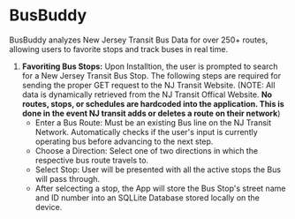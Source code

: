 # BusBuddy
BusBuddy analyzes New Jersey Transit Bus Data for over 250+ routes, allowing users to favorite stops and track buses in real time. 

1. **Favoriting Bus Stops:** Upon Installtion, the user is prompted to search for a New Jersey Transit Bus Stop. The following steps are required for sending the proper GET request to the NJ Transit Website. (NOTE: All data is dynamically retrieved from the NJ Transit Offical Website. **No routes, stops, or schedules are hardcoded into the application. This is done in the event NJ transit adds or deletes a route on their network**)
    * Enter a Bus Route: Must be an existing Bus line on the NJ Transit Network. Automatically checks if the user's input is currently operating bus before advancing to the next step. 
    * Choose a Direction: Select one of two directions in which the respective bus route travels to. 
    * Select Stop: User will be presented with all the active stops the Bus will pass through. 
    * After selcecting a stop, the App will store the Bus Stop's street name and ID number into an SQLLite Database stored locally on the device. 
